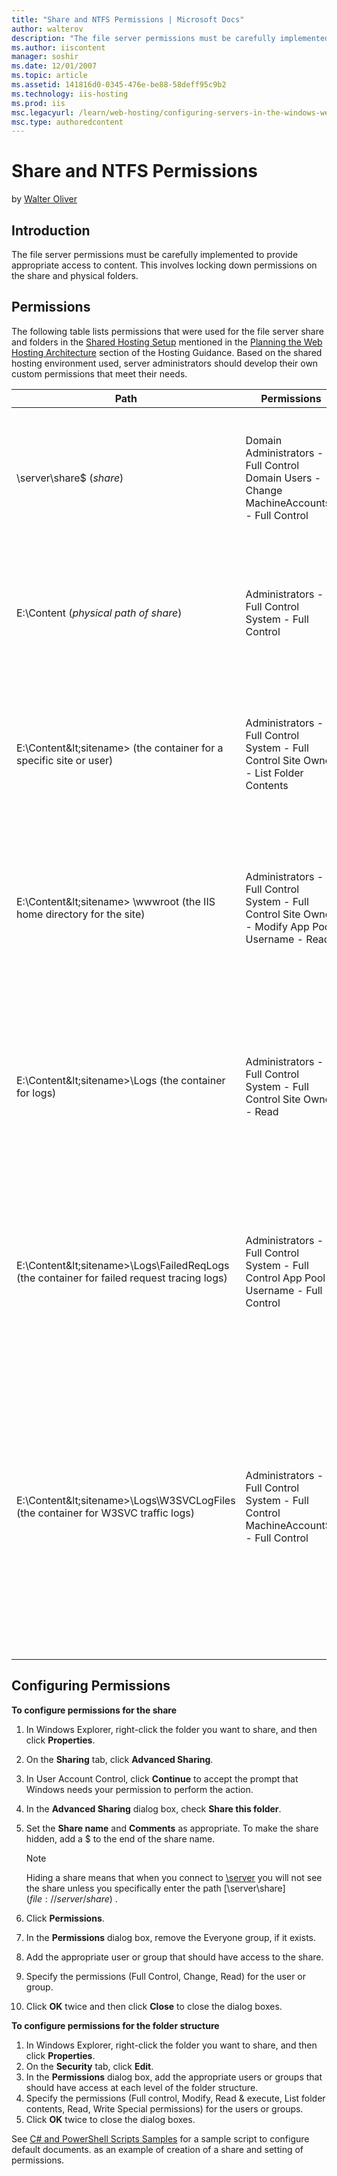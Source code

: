 ```yaml
---
title: "Share and NTFS Permissions | Microsoft Docs"
author: walterov
description: "The file server permissions must be carefully implemented to provide appropriate access to content. This involves locking down permissions on the share and p..."
ms.author: iiscontent
manager: soshir
ms.date: 12/01/2007
ms.topic: article
ms.assetid: 141816d0-0345-476e-be88-58deff95c9b2
ms.technology: iis-hosting
ms.prod: iis
msc.legacyurl: /learn/web-hosting/configuring-servers-in-the-windows-web-platform/configuring-share-and-ntfs-permissions
msc.type: authoredcontent
---
```

Share and NTFS Permissions
====================
by [Walter Oliver](https://github.com/walterov)

## Introduction

The file server permissions must be carefully implemented to provide appropriate access to content. This involves locking down permissions on the share and physical folders.

## Permissions

The following table lists permissions that were used for the file server share and folders in the [Shared Hosting Setup](../planning-the-web-hosting-architecture/shared-hosting-configuration.md) mentioned in the [Planning the Web Hosting Architecture](../planning-the-web-hosting-architecture/index.md) section of the Hosting Guidance. Based on the shared hosting environment used, server administrators should develop their own custom permissions that meet their needs.

| **Path** | **Permissions** | **Reason** |
| --- | --- | --- |
| \\server\share$ (*share*) | Domain Administrators - Full Control Domain Users - Change MachineAccounts$ - Full Control | The share permissions need to allow the administrators and site accounts to access the content. The physical path will be restricted to actual needed permissions. |
| E:\Content (*physical path of share*) | Administrators - Full Control System - Full Control | This is the folder that is shared. It does not need permissions for any accounts aside from the built-in Administrators group and System account. |
| E:\Content\&lt;sitename&gt; (the container for a specific site or user) | Administrators - Full Control System - Full Control Site Owner - List Folder Contents | This folder is used as a container for folders like the site's home directory and its log files. The Site Owner should be able to read this folder but does not need write access. |
| E:\Content\&lt;sitename&gt; \wwwroot (the IIS home directory for the site) | Administrators - Full Control System - Full Control Site Owner - Modify App Pool Username - Read | This is the root of a Web site belonging to the user account. App Pool Username is used as both the application pool identity and the anonymous username for the Web site. |
| E:\Content\&lt;sitename&gt;\Logs (the container for logs) | Administrators - Full Control System - Full Control Site Owner - Read | Note that this folder for logs is stored ABOVE the root of the site, so that it is not accessible by a visitor browsing the site. It is not recommended that you put this folder in any location accessible from a Web browser, for security purposes. |
| E:\Content\&lt;sitename&gt;\Logs\FailedReqLogs (the container for failed request tracing logs) | Administrators - Full Control System - Full Control App Pool Username - Full Control | This is the folder used to store Failed Request log files, which allow a site owner to diagnose problems with their Web site. These logs are written by the worker process identity, App Pool Username. |
| E:\Content\&lt;sitename&gt;\Logs\W3SVCLogFiles (the container for W3SVC traffic logs) | Administrators - Full Control System - Full Control MachineAccount$ - Full Control | This is the folder used to store the log files for the Web site, which allow a site owner to see their traffic patterns. If the server administrator does not wish to share these files or wants to provide an alternate method for determining traffic, these files can be stored elsewhere. MachineAccount$ is the Web server's machine account, as these logs are written by HTTP.SYS. |

## Configuring Permissions

**To configure permissions for the share**

1. In Windows Explorer, right-click the folder you want to share, and then click **Properties**.
2. On the **Sharing** tab, click **Advanced Sharing**.
3. In User Account Control, click **Continue** to accept the prompt that Windows needs your permission to perform the action.
4. In the **Advanced Sharing** dialog box, check **Share this folder**.
5. Set the **Share name** and **Comments** as appropriate. To make the share hidden, add a $ to the end of the share name.   
  
    > [!NOTE]
    > Hiding a share means that when you connect to     [\\server](file://server/) you will not see the share unless you specifically enter the path     [\\server\share$](file://server/share$) .
6. Click **Permissions**.
7. In the **Permissions** dialog box, remove the Everyone group, if it exists.
8. Add the appropriate user or group that should have access to the share.
9. Specify the permissions (Full Control, Change, Read) for the user or group.
10. Click **OK** twice and then click **Close** to close the dialog boxes.

**To configure permissions for the folder structure**

1. In Windows Explorer, right-click the folder you want to share, and then click **Properties**.
2. On the **Security** tab, click **Edit**.
3. In the **Permissions** dialog box, add the appropriate users or groups that should have access at each level of the folder structure.
4. Specify the permissions (Full control, Modify, Read &amp; execute, List folder contents, Read, Write Special permissions) for the users or groups.
5. Click **OK** twice to close the dialog boxes.

See [C# and PowerShell Scripts Samples](../configuring-components/powershell-scripts.md) for a sample script to configure default documents. as an example of creation of a share and setting of permissions.